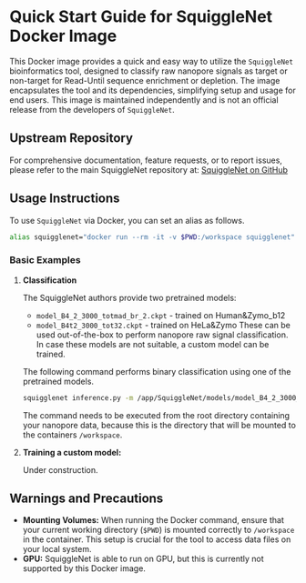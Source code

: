 # Quick Start Guide for SquiggleNet Docker Image

This Docker image provides a quick and easy way to utilize the `SquiggleNet` bioinformatics tool, designed to classify raw nanopore signals as target or non-target for Read-Until sequence enrichment or depletion. The image encapsulates the tool and its dependencies, simplifying setup and usage for end users. This image is maintained independently and is not an official release from the developers of `SquiggleNet`.

## Upstream Repository

For comprehensive documentation, feature requests, or to report issues, please refer to the main SquiggleNet repository at:
[SquiggleNet on GitHub](https://github.com/welch-lab/SquiggleNet)

## Usage Instructions

To use `SquiggleNet` via Docker, you can set an alias as follows. 

```bash
alias squigglenet="docker run --rm -it -v $PWD:/workspace squigglenet"
```

### Basic Examples

1. **Classification**

	The SquiggleNet authors provide two pretrained models:
	- `model_B4_2_3000_totmad_br_2.ckpt` - trained on Human&Zymo_b12
	- `model_B4t2_3000_tot32.ckpt` - trained on HeLa&Zymo
	These can be used out-of-the-box to perform nanopore raw signal classification. In case these models are not suitable, a custom model can be trained.
	
	The following command performs binary classification using one of the pretrained models.
	```bash
	squigglenet inference.py -m /app/SquiggleNet/models/model_B4_2_3000_totmad_br_2.ckpt -i /workspace/nanopore_fast5s -o /workspace/squigglenet_results`
	```
	The command needs to be executed from the root directory containing your nanopore data, because this is the directory that will be mounted to the containers `/workspace`.
	
2. **Training a custom model:**

	Under construction.

## Warnings and Precautions

- **Mounting Volumes:** When running the Docker command, ensure that your current working directory (`$PWD`) is mounted correctly to `/workspace` in the container. This setup is crucial for the tool to access data files on your local system.
- **GPU:** SquiggleNet is able to run on GPU, but this is currently not supported by this Docker image.
